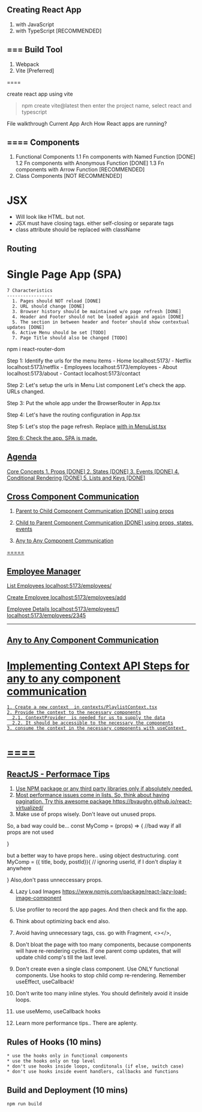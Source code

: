Creating React App
---
  1. with JavaScript
  2. with TypeScript [RECOMMENDED]


===
Build Tool
----
  1. Webpack 
  2. Vite [Preferred]

====

create react app using vite 
  > npm create vite@latest
  then enter the project name, select react and typescript 



File walkthrough
Current App Arch 
How React apps are running?


====
Components
----
  1. Functional Components 
    1.1 Fn components with Named Function [DONE]
    1.2 Fn components with Anonymous Function [DONE]
    1.3 Fn components with Arrow Function [RECOMMENDED]
  2. Class Components [NOT RECOMMENDED]


JSX
===
  * Will look like HTML. but not.
  * JSX must have closing tags. either self-closing or separate tags
  * class attribute should be replaced with className


Routing 
----

  Single Page App (SPA)
  ======================
    7 Characteristics
    -----------------
      1. Pages should NOT reload [DONE]
      2. URL should change [DONE]
      3. Browser history should be maintained w/o page refresh [DONE]
      4. Header and Footer should not be loaded again and again [DONE]
      5. The section in between header and footer should show contextual updates [DONE]
      6. Active Menu should be set [TODO]
      7. Page Title should also be changed [TODO]



  npm i react-router-dom 

  Step 1: 
    Identify the urls for the menu items 
      - Home                      localhost:5173/
      - Netflix                   localhost:5173/netflix
      - Employees                 localhost:5173/employees
      - About                     localhost:5173/about
      - Contact                   localhost:5173/contact
       
     
  Step 2: Let's setup the urls in Menu List component 
    Let's check the app. URLs changed.

  Step 3: 
    Put the whole app under the BrowserRouter in App.tsx 

  Step 4:
    Let's have the routing configuration in App.tsx

  Step 5: 
    Let's stop the page refresh. 
    Replace <a href="/"> with <Link to="/"> in MenuList.tsx

  Step 6:
    Check the app. SPA is made.



Agenda
---
  Core Concepts
    1. Props  [DONE]
    2. States  [DONE]
    3. Events [DONE]
    4. Conditional Rendering [DONE]
    5. Lists and Keys [DONE]


Cross Component Communication
---
  1. Parent to Child Component Communication [DONE]
      using props  

  2. Child to Parent Component Communication [DONE]
      using props, states, events
      
  3. Any to Any Component Communication


=====


Employee Manager
---
  List Employees 
    localhost:5173/employees/
  
  Create Employee
    localhost:5173/employees/add

  Employee Details
    localhost:5173/employees/1
    localhost:5173/employees/2345

-------

Any to Any Component Communication
---
  Implementing Context API Steps for any to any component communication
  ===
    1. Create a new context  in contexts/PlaylistContext.tsx
    2. Provide the context to the necessary components
      2.1. ContextProvider  is needed for us to supply the data
      2.2. It should be accessible to the necessary the components
    3. consume the context in the necessary components with useContext 


====
====
ReactJS - Performace Tips
--
1. Use NPM package or any third party libraries only if absolutely needed.
2. Most performance issues come in lists. So, think about having pagination.
  Try this awesome package
  https://bvaughn.github.io/react-virtualized/
3. Make use of props wisely. Don't leave out unused props. 
 
  So, a bad way could be...
  const MyComp = (props) => { //bad way if all props are not used

  }

  but a better way to have props here.. using object destructuring.
  cont MyComp = ({ title, body, postId}){ // ignoring userId, if I don't display it anywhere

  }
  Also,don't pass unneccessary props. 

4. Lazy Load Images 
  https://www.npmjs.com/package/react-lazy-load-image-component
5. Use profiler to record the app pages. And then check and fix the app. 
6. Think about optimizing back end also. 
7. Avoid having unnecessary tags, css. go with Fragment, <></>, 
9. Don't bloat the page with too many components, 
  because components will have re-rendering cycles.
  If one parent comp updates, that will update child comp's till the last level.
10. Don't create even a single class component. Use ONLY functional components. 
  Use hooks to stop child comp re-rendering. Remember useEffect, useCallback!
11. Don't write too many inline styles. You should definitely avoid it inside loops.

13. use useMemo, useCallback hooks
14. Learn more performance tips.. There are aplenty.



  
  Rules of Hooks (10 mins)
  ----- 
    * use the hooks only in functional components
    * use the hooks only on top level 
    * don't use hooks inside loops, conditonals (if else, switch case)
    * don't use hooks inside event handlers, callbacks and functions 



  Build and Deployment (10 mins)
  ----
    npm run build     
